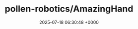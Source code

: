 ---
title: "pollen-robotics/AmazingHand"
link: "https://github.com/pollen-robotics/AmazingHand"
date: "2025-07-18 06:30:48 +0000"
description: "Code and model to control the AH!"
category: "github"
---